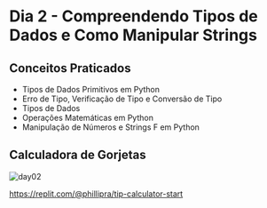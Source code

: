 # Dia 2 - Compreendendo Tipos de Dados e Como Manipular Strings
## Conceitos Praticados
- Tipos de Dados Primitivos em Python
- Erro de Tipo, Verificação de Tipo e Conversão de Tipo
- Tipos de Dados
- Operações Matemáticas em Python
- Manipulação de Números e Strings F em Python
## Calculadora de Gorjetas
![day02](https://user-images.githubusercontent.com/98851253/154178407-2fd555e2-2bdd-4a87-ad03-477e07cb307e.gif)

https://replit.com/@phillipra/tip-calculator-start

